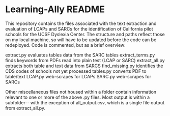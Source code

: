 # Learning-Ally README

This repository contains the files associated with the text extraction and evaluation of LCAPs and SARCs for the identification of California pilot schools for the UCSF Dyslexia Center. The structure and paths reflect those on my local machine, so will have to be updated before the code can be redeployed. Code is commented, but as a brief overview:

extract.py evaluates tables data from the SARC tables
extract_terms.py finds keywords from PDFs read into plain test (LCAP or SARC)
extract_all.py extracts both table and text data from SARCS
find_missing.py identifies the CDS codes of schools not yet processed
tables.py converts PDF to table/text
LCAP.py web-scrapes for LCAPs
SARC.py web-scrapes for SARCs

Other miscellaneous files not housed within a folder contain information relevant to one or more of the above .py files. Most output is within a subfolder-- with the exception of all_output.csv, which is a single file output from extract_all.py. 
